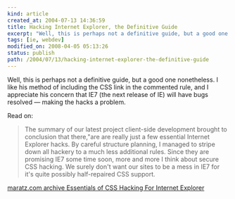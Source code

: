 ```yaml
---
kind: article
created_at: 2004-07-13 14:36:59
title: Hacking Internet Explorer, the Definitive Guide
excerpt: "Well, this is perhaps not a definitive guide, but a good one nonetheless. "
tags: [ie, webdev]
modified_on: 2008-04-05 05:13:26
status: publish 
path: /2004/07/13/hacking-internet-explorer-the-definitive-guide
---
```


Well, this is perhaps not a definitive guide, but a good one nonetheless. I like his method of including the CSS link in the commented rule, and I appreciate his concern that IE7 (the next release of IE) will have bugs resolved &mdash; making the hacks a problem. 

Read on: 
<blockquote class="large">
The summary of our latest project client-side development brought to conclusion that there‚"are are really just a few essential Internet Explorer hacks. By careful structure planning, I managed to stripe down all hackery to a much less additional rules. Since they are promising IE7 some time soon, more and more I think about secure CSS hacking. We surely don't want our sites to be a mess in IE7 for it's quite possibly half-repaired CSS support.
</blockquote>

<a title="maratz.com archive Essentials of CSS Hacking For Internet Explorer" href="http://www.maratz.com/blog/archives/2005/06/16/essentials-of-css-hacking-for-internet-explorer/">maratz.com archive Essentials of CSS Hacking For Internet Explorer</a>